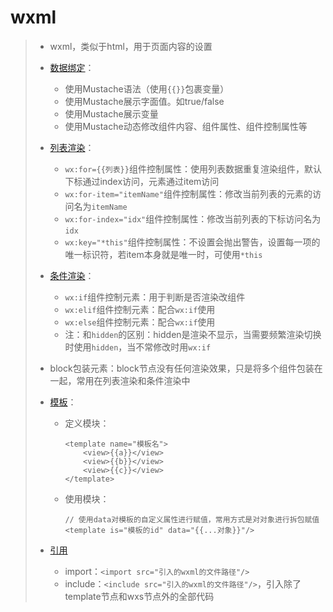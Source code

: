 # wxml
>* wxml，类似于html，用于页面内容的设置
>
>
>* [数据绑定](https://developers.weixin.qq.com/miniprogram/dev/reference/wxml/data.html)：
>   * 使用Mustache语法（使用```{{}}```包裹变量）
>   * 使用Mustache展示字面值。如true/false
>   * 使用Mustache展示变量
>   * 使用Mustache动态修改组件内容、组件属性、组件控制属性等
>
>
>* [列表渲染](https://developers.weixin.qq.com/miniprogram/dev/reference/wxml/list.html)：
>   * ```wx:for={{列表}}```组件控制属性：使用列表数据重复渲染组件，默认下标通过index访问，元素通过item访问
>   * ```wx:for-item="itemName"```组件控制属性：修改当前列表的元素的访问名为```itemName```
>   * ```wx:for-index="idx"```组件控制属性：修改当前列表的下标访问名为```idx```
>   * ```wx:key="*this"```组件控制属性：不设置会抛出警告，设置每一项的唯一标识符，若item本身就是唯一时，可使用```*this```
>
>
>* [条件渲染](https://developers.weixin.qq.com/miniprogram/dev/reference/wxml/conditional.html)：
>   * ```wx:if```组件控制元素：用于判断是否渲染改组件
>   * ```wx:elif```组件控制元素：配合```wx:if```使用
>   * ```wx:else```组件控制元素：配合```wx:if```使用
>   * 注：和```hidden```的区别：hidden是渲染不显示，当需要频繁渲染切换时使用```hidden```，当不常修改时用```wx:if```
>
>
>* block包装元素：block节点没有任何渲染效果，只是将多个组件包装在一起，常用在列表渲染和条件渲染中
>
>
>* [模板](https://developers.weixin.qq.com/miniprogram/dev/reference/wxml/template.html)：
>   * 定义模块：
>       ```
>       <template name="模板名">
>           <view>{{a}}</view>
>           <view>{{b}}</view>
>           <view>{{c}}</view>
>       </template>
>       ```
>   * 使用模块：
>       ```
>       // 使用data对模板的自定义属性进行赋值，常用方式是对对象进行拆包赋值
>       <template is="模板的id" data="{{...对象}}"/>
>       ```
>   
>
>* [引用](https://developers.weixin.qq.com/miniprogram/dev/reference/wxml/import.html)
>   * import：```<import src="引入的wxml的文件路径"/>```
>   * include：```<include src="引入的wxml的文件路径"/>```，引入除了template节点和wxs节点外的全部代码
>
>
